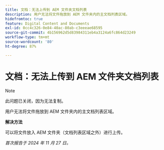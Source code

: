 ```yaml
---
title: 文档：无法上传到 AEM 文件夹文档列表
description: 用户无法将文件拖放到 AEM 文件夹内的主文档列表区域。
hidefromtoc: true
feature: Digital Content and Documents
exl-id: 0cc4c326-0e84-40ac-80ab-c3eeeae68595
source-git-commit: 4b156962d5d83984311eb4a3124a6fc864d23249
workflow-type: tm+mt
source-wordcount: '80'
ht-degree: 87%

---
```


# 文档：无法上传到 AEM 文件夹文档列表

>[!NOTE]
>
>此问题已关闭，因为无法复制。

用户无法将文件拖放到 AEM 文件夹内的主文档列表区域。

**解决方法**

可以将文件放入 AEM 文件夹（文档列表区域之外）进行上传。

_首次报告于 2024 年 11 月 27 日。_
